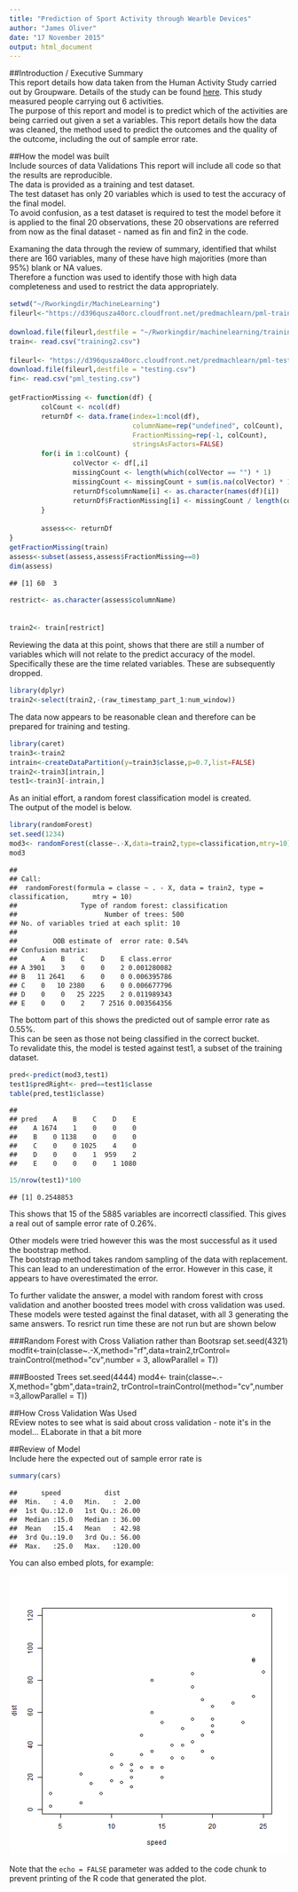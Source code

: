 ```yaml
---
title: "Prediction of Sport Activity through Wearble Devices"
author: "James Oliver"
date: "17 November 2015"
output: html_document
---
```


##Introduction / Executive Summary  
This report details how data taken from the Human Activity Study carried out by Groupware.  Details of the study can be found [here](http://groupware.les.inf.puc-rio.br/har).  This study measured people carrying out 6 activities.  
The purpose of this report and model is to predict which of the activities are being carried out given a set a variables.
This report details how the data was cleaned, the method used to predict the outcomes and the quality of the outcome, including the out of sample error rate.  

##How the model was built  
Include sources of data
Validations
This report will include all code so that the results are reproducible.  
The data is provided as a training and test dataset.  
The test dataset has only 20 variables which is used to test the accuracy of the final model.  
To avoid confusion, as a test dataset is required to test the model before it is applied to the final 20 observations, these 20 observations are referred from now as the final dataset - named as fin and fin2 in the code.

Examaning the data through the review of summary, identified that whilst there are 160 variables, many of these have high majorities (more than 95%) blank or NA values.  
Therefore a function was used to identify those with high data completeness and used to restrict the data appropriately.


```r
setwd("~/Rworkingdir/MachineLearning")
fileurl<-"https://d396qusza40orc.cloudfront.net/predmachlearn/pml-training.csv"

download.file(fileurl,destfile = "~/Rworkingdir/machinelearning/training.csv")
train<- read.csv("training2.csv")

fileurl<- "https://d396qusza40orc.cloudfront.net/predmachlearn/pml-testing.csv"
download.file(fileurl,destfile = "testing.csv")
fin<- read.csv("pml_testing.csv")

getFractionMissing <- function(df) {
        colCount <- ncol(df)
        returnDf <- data.frame(index=1:ncol(df),
                               columnName=rep("undefined", colCount),
                               FractionMissing=rep(-1, colCount),
                               stringsAsFactors=FALSE)
        for(i in 1:colCount) {
                colVector <- df[,i]
                missingCount <- length(which(colVector == "") * 1)
                missingCount <- missingCount + sum(is.na(colVector) * 1)
                returnDf$columnName[i] <- as.character(names(df)[i])
                returnDf$FractionMissing[i] <- missingCount / length(colVector)
        }
        
        assess<<- returnDf
}
getFractionMissing(train)
assess<-subset(assess,assess$FractionMissing==0)
dim(assess)
```

```
## [1] 60  3
```

```r
restrict<- as.character(assess$columnName)


train2<- train[restrict]
```

Reviewing the data at this point, shows that there are still a number of variables which will not relate to the predict accuracy of the model.  Specifically these are the time related variables.  These are subsequently dropped.


```r
library(dplyr)
train2<-select(train2,-(raw_timestamp_part_1:num_window))
```
The data now appears to be reasonable clean and therefore can be prepared for training and testing.


```r
library(caret)
train3<-train2
intrain<-createDataPartition(y=train3$classe,p=0.7,list=FALSE)
train2<-train3[intrain,]
test1<-train3[-intrain,]
```

As an initial effort, a random forest classification model is created.  
The output of the model is below.


```r
library(randomForest)
set.seed(1234)
mod3<- randomForest(classe~.-X,data=train2,type=classification,mtry=10)
mod3
```

```
## 
## Call:
##  randomForest(formula = classe ~ . - X, data = train2, type = classification,      mtry = 10) 
##                Type of random forest: classification
##                      Number of trees: 500
## No. of variables tried at each split: 10
## 
##         OOB estimate of  error rate: 0.54%
## Confusion matrix:
##      A    B    C    D    E class.error
## A 3901    3    0    0    2 0.001280082
## B   11 2641    6    0    0 0.006395786
## C    0   10 2380    6    0 0.006677796
## D    0    0   25 2225    2 0.011989343
## E    0    0    2    7 2516 0.003564356
```

The bottom part of this shows the predicted out of sample error rate as 0.55%.  
This can be seen as those not being classified in the correct bucket.  
To revalidate this, the model is tested against test1, a subset of the training dataset.


```r
pred<-predict(mod3,test1)
test1$predRight<- pred==test1$classe
table(pred,test1$classe)
```

```
##     
## pred    A    B    C    D    E
##    A 1674    1    0    0    0
##    B    0 1138    0    0    0
##    C    0    0 1025    4    0
##    D    0    0    1  959    2
##    E    0    0    0    1 1080
```

```r
15/nrow(test1)*100
```

```
## [1] 0.2548853
```
This shows that 15 of the 5885 variables are incorrectl classified.  This gives a real out of sample error rate of 0.26%.

Other models were tried however this was the most successful as it used the bootstrap method.  
The bootstrap method takes random sampling of the data with replacement.
This can lead to an underestimation of the error. However in this case, it appears to have overestimated the error.  

To further validate the answer, a model with random forest with cross validation and another boosted trees model with cross validation was used.  These models were tested against the final dataset, with all 3 generating the same answers.
To resrict run time these are not run but are shown below  

###Random Forest with Cross Valiation rather than Bootsrap
set.seed(4321)
modfit<-train(classe~.-X,method="rf",data=train2,trControl=
                      trainControl(method="cv",number = 3, 
                                   allowParallel = T))


###Boosted Trees
set.seed(4444)
mod4<- train(classe~.-X,method="gbm",data=train2, 
             trControl=trainControl(method="cv",number =3,allowParallel = T))





##How Cross Validation Was Used  
REview notes to see what is said about cross validation - note it's in the model... ELaborate in that a bit more

##Review of Model  
Include here the expected out of sample error rate is


```r
summary(cars)
```

```
##      speed           dist       
##  Min.   : 4.0   Min.   :  2.00  
##  1st Qu.:12.0   1st Qu.: 26.00  
##  Median :15.0   Median : 36.00  
##  Mean   :15.4   Mean   : 42.98  
##  3rd Qu.:19.0   3rd Qu.: 56.00  
##  Max.   :25.0   Max.   :120.00
```

You can also embed plots, for example:

![plot of chunk unnamed-chunk-6](figure/unnamed-chunk-6-1.png) 

Note that the `echo = FALSE` parameter was added to the code chunk to prevent printing of the R code that generated the plot.
